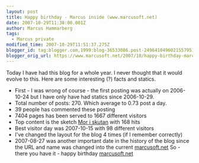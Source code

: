 ```yaml
---
layout: post
title: Happy birthday - Marcus inside (www.marcusoft.net)
date: 2007-10-29T11:38:00.001Z
author: Marcus Hammarberg
tags:
  - Marcus private
modified_time: 2007-10-29T11:51:37.275Z
blogger_id: tag:blogger.com,1999:blog-36533086.post-2496410496021557951
blogger_orig_url: https://www.marcusoft.net/2007/10/happy-birthday-marcus-inside.html
---
```


Today I have had this blog for a whole year. I never thought that it would evolve to this. Here are some interesting (?) facts and statics.

- First - I was wrong of course - the first posting was actually on 2006-10-24 but I have only have had statics since 2006-10-29.
- Total number of posts: 270. Which average to 0.73 post a day.
- 39 people has commented these posting
- 7404 pages has been served to 1667 different visitors
- Top content is the sketch [Mor i skutan](https://www.marcusoft.net/2007/08/mor-i-skutan.html) with 168 hits
- Best visitor day was 2007-10-15 with 98 different visitors
- I've changed the layout for the blog 4 times (if I remember correctly)
- 2007-08-27 was another important date in the history of the blog since the URL and name was changed into the current [marcusoft.net](https://www.marcusoft.net/) So - there you have it - happy birthday [marcusoft.net](https://www.marcusoft.net/)
